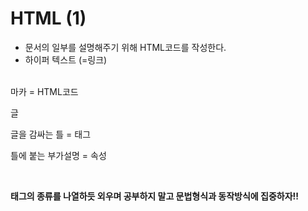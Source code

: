 # HTML (1)

* 문서의 일부를 설명해주기 위해 HTML코드를 작성한다.
* 하이퍼 텍스트 (=링크)

<br>
마카 = HTML코드

글

글을 감싸는 틀 = 태그

틀에 붙는 부가설명 = 속성

<br>

**태그의 종류를 나열하듯 외우며 공부하지 말고 문법형식과 동작방식에 집중하자!!**

